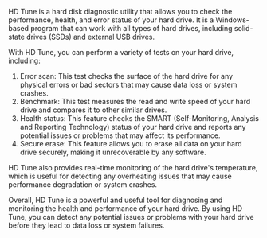 HD Tune is a hard disk diagnostic utility that allows you to check the performance, health, and error status of your hard drive. It is a Windows-based program that can work with all types of hard drives, including solid-state drives (SSDs) and external USB drives.

With HD Tune, you can perform a variety of tests on your hard drive, including:

1. Error scan: This test checks the surface of the hard drive for any physical errors or bad sectors that may cause data loss or system crashes.
2. Benchmark: This test measures the read and write speed of your hard drive and compares it to other similar drives.
3. Health status: This feature checks the SMART (Self-Monitoring, Analysis and Reporting Technology) status of your hard drive and reports any potential issues or problems that may affect its performance.
4. Secure erase: This feature allows you to erase all data on your hard drive securely, making it unrecoverable by any software.

HD Tune also provides real-time monitoring of the hard drive's temperature, which is useful for detecting any overheating issues that may cause performance degradation or system crashes.

Overall, HD Tune is a powerful and useful tool for diagnosing and monitoring the health and performance of your hard drive. By using HD Tune, you can detect any potential issues or problems with your hard drive before they lead to data loss or system failures.